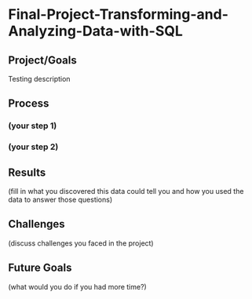 # Final-Project-Transforming-and-Analyzing-Data-with-SQL

## Project/Goals
Testing description

## Process
### (your step 1)
### (your step 2)

## Results
(fill in what you discovered this data could tell you and how you used the data to answer those questions)

## Challenges 
(discuss challenges you faced in the project)
 
## Future Goals
(what would you do if you had more time?)
